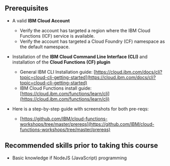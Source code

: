 ## Prerequisites

- A valid **IBM Cloud Account**
    - Verify the account has targeted a region where the IBM Cloud Functions (ICF) service is available.
    - Verify the account has targeted a Cloud Foundry (CF) namespace as the default namespace.

- Installation of the **IBM Cloud Command Line Interface (CLI)** and installation of the **Cloud Functions (CF) plugin**
    - General IBM CLI Installation guide: [https://cloud.ibm.com/docs/cli?topic=cloud-cli-getting-started](https://cloud.ibm.com/docs/cli?topic=cloud-cli-getting-started)
    - IBM Cloud Functions install guide: [https://cloud.ibm.com/functions/learn/cli](https://cloud.ibm.com/functions/learn/cli)

- Here is a step-by-step guide with screenshots for both pre-reqs:
    - [https://github.com/IBM/cloud-functions-workshops/tree/master/prereqs](https://github.com/IBM/cloud-functions-workshops/tree/master/prereqs)

## Recommended skills prior to taking this course

- Basic knowledge if NodeJS (JavaScript) programming

